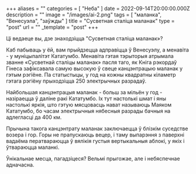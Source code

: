+++
aliases = ""
categories = [ "Неба" ]
date = 2022-09-14T20:00:00.000Z
description = ""
image = "/images/ai-2.png"
tags = [ "маланка", "Венесуэла", "заўжды" ]
title = "Сусветная сталіца маланак"
type = "post"
url = ""
_template = "post"
+++

Ці ведаеце вы, дзе знаходзіцца "Сусветная сталіца маланак»?  
  
Каб пабываць у ёй, вам прыйдзецца адправіцца ў Венесуэлу, а менавіта - у муніцыпалітэт Кататумбо. Менавіта гэтая тэрыторыя атрымала званне «Сусветнай сталіцы маланак» пасля таго, як Кніга рэкордаў Гінеса зафіксавала самую высокую ў свеце канцэнтрацыю маланак у гэтым рэгіёне. Па статыстыцы, у год на кожны квадратны кіламетр гэтага рэгіёну прыходзіцца 250 электрычных разрадаў.  
  
Найбольшая канцэнтрацыя маланак - больш за мільён у год - назіраецца ў даліне ракі Кататумбо. Іх тут настолькі шмат і яны настолькі яркія, што гэтую мясцовасць нават называюць Маяком Кататумбо, бо часам электрычныя нябесныя разрады бачныя на адлегласці да 400 км.  
  
Прычына такога канцэнтрату маланак заключаецца ў блізкім суседстве возера і гор. Горы не прапускаюць вецер, і таму выпарэння з паверхні вадаёма ператвараюцца ў вялікія густыя вертыкальныя аблокі, у якіх і ўтвараюцца маланкі.  
  
Ўнікальнае месца, пагадзіцеся? Вельмi прыгожае, але і небяспечнае адначасна.

